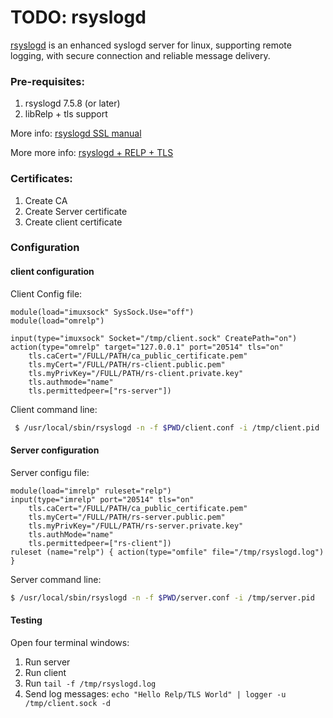 # TODO: rsyslogd

[rsyslogd](http://www.rsyslog.com/) is an enhanced syslogd server for linux, supporting remote logging, with secure connection and reliable message delivery.

### Pre-requisites:

1. rsyslogd 7.5.8 (or later)
2. libRelp + tls support

More info: [rsyslogd SSL manual](http://www.rsyslog.com/doc/rsyslog_secure_tls.html)

More more info: [rsyslogd + RELP + TLS](http://www.rsyslog.com/using-tls-with-relp/)

### Certificates:

1. Create CA
2. Create Server certificate
3. Create client certificate


### Configuration


#### client configuration


Client Config file:

```
module(load="imuxsock" SysSock.Use="off")
module(load="omrelp")

input(type="imuxsock" Socket="/tmp/client.sock" CreatePath="on")
action(type="omrelp" target="127.0.0.1" port="20514" tls="on"
	tls.caCert="/FULL/PATH/ca_public_certificate.pem"
	tls.myCert="/FULL/PATH/rs-client.public.pem"
	tls.myPrivKey="/FULL/PATH/rs-client.private.key"
	tls.authmode="name"
	tls.permittedpeer=["rs-server"])
```

Client command line:

```sh
 $ /usr/local/sbin/rsyslogd -n -f $PWD/client.conf -i /tmp/client.pid
```


#### Server configuration

Server configu file:

```
module(load="imrelp" ruleset="relp")
input(type="imrelp" port="20514" tls="on"
	tls.caCert="/FULL/PATH/ca_public_certificate.pem"
	tls.myCert="/FULL/PATH/rs-server.public.pem"
	tls.myPrivKey="/FULL/PATH/rs-server.private.key"
	tls.authMode="name"
	tls.permittedpeer=["rs-client"])
ruleset (name="relp") { action(type="omfile" file="/tmp/rsyslogd.log") }
```

Server command line:

```sh
$ /usr/local/sbin/rsyslogd -n -f $PWD/server.conf -i /tmp/server.pid
```

#### Testing

Open four terminal windows:

1. Run server
2. Run client
3. Run `tail -f /tmp/rsyslogd.log`
4. Send log messages: `echo "Hello Relp/TLS World" | logger -u /tmp/client.sock -d`


